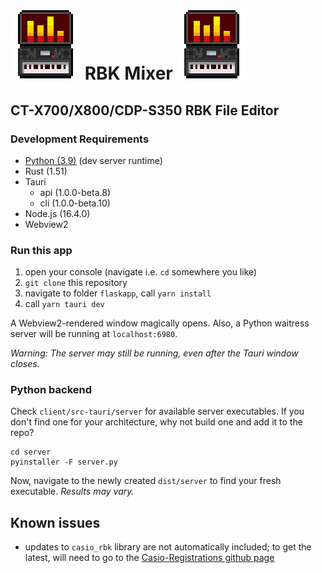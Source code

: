 # ![logo](/client/src-tauri/icons/112X112.png) RBK Mixer ![logo](/client/src-tauri/icons/112X112.png)
## CT-X700/X800/CDP-S350 RBK File Editor

### Development Requirements
- [Python (3.9)](https://www.python.org/downloads/) (dev server runtime)
- Rust (1.51)
- Tauri
    - api (1.0.0-beta.8)
    - cli (1.0.0-beta.10)
- Node.js (16.4.0)
- Webview2

### Run this app
1. open your console (navigate i.e. `cd` somewhere you like)
3. `git clone` this repository
4. navigate to folder `flaskapp`, call `yarn install`
5. call `yarn tauri dev`

A Webview2-rendered window magically opens. Also, a Python waitress server will be running at `localhost:6980`.

_Warning: The server may still be running, even after the Tauri window closes._

### Python backend
Check `client/src-tauri/server` for available server executables. If you don't find one for your architecture, why not build one and add it to the repo?

```shell
cd server
pyinstaller -F server.py
```

Now, navigate to the newly created `dist/server` to find your fresh executable. _Results may vary._

## Known issues
- updates to `casio_rbk` library are not automatically included; to get the latest, will need to go to the [Casio-Registrations github page](https://github.com/michgz/casio-registrations)